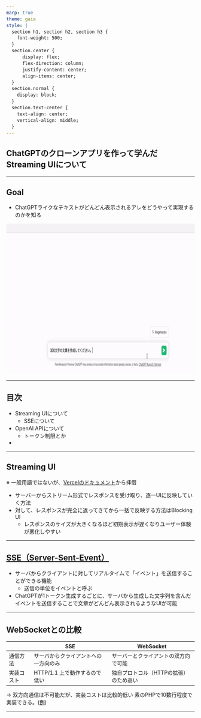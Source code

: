 ```yaml
---
marp: true
theme: gaia
style: |
  section h1, section h2, section h3 {
    font-weight: 500;
  }
  section.center {
      display: flex;
      flex-direction: column;
      justify-content: center;
      align-items: center;
  }
  section.normal {
    display: block;
  }
  section.text-center {
    text-align: center;
    vertical-align: middle;
  }
---
```


<!--
class: center invert
-->

## ChatGPTのクローンアプリを作って学んだStreaming UIについて

---

<!--
class: invert center
-->

## Goal

- ChatGPTライクなテキストがどんどん表示されるアレをどうやって実現するのかを知る

<img src="./completion.gif" width="800" height="400">

---

<!--
class: invert
-->

## 目次

- Streaming UIについて
  - SSEについて
- OpenAI APIについて
  - トークン制限とか
- 

---


## Streaming UI

※ 一般用語ではないが、[Vercelのドキュメント](https://sdk.vercel.ai/docs/concepts/streaming)から拝借

- サーバーからストリーム形式でレスポンスを受け取り、逐一UIに反映していく方法
- 対して、レスポンスが完全に返ってきてから一括で反映する方法はBlocking UI
  - レスポンスのサイズが大きくなるほど初期表示が遅くなりユーザー体験が悪化しやすい

---


## [SSE（Server-Sent-Event）](https://developer.mozilla.org/ja/docs/Web/API/Server-sent_events/Using_server-sent_events)

- サーバからクライアントに対してリアルタイムで「イベント」を送信することができる機能
  - 送信の単位をイベントと呼ぶ
- ChatGPTが1トークン生成するごとに、サーバから生成した文字列を含んだイベントを送信することで文章がどんどん表示されるようなUIが可能

---

## WebSocketとの比較


||SSE|WebSocket|
| --- | --- | --- |
|通信方法|サーバからクライアントへの一方向のみ|サーバーとクライアントの双方向で可能|
|実装コスト|HTTP/1.1 上で動作するので低い|独自プロトコル（HTTPの拡張）のため高い|

→ 双方向通信は不可能だが、実装コストは比較的低い
素のPHPで10数行程度で実装できる。([例](https://developer.mozilla.org/ja/docs/Web/API/Server-sent_events/Using_server-sent_events#%E3%82%B5%E3%83%BC%E3%83%90%E3%81%8B%E3%82%89%E3%81%AE%E3%82%A4%E3%83%99%E3%83%B3%E3%83%88%E3%81%AE%E9%80%81%E4%BF%A1))


---


